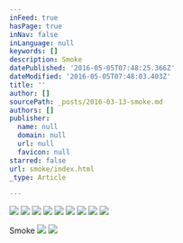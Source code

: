 ```yaml
---
inFeed: true
hasPage: true
inNav: false
inLanguage: null
keywords: []
description: Smoke
datePublished: '2016-05-05T07:48:25.366Z'
dateModified: '2016-05-05T07:48:03.403Z'
title: ''
author: []
sourcePath: _posts/2016-03-13-smoke.md
authors: []
publisher:
  name: null
  domain: null
  url: null
  favicon: null
starred: false
url: smoke/index.html
_type: Article

---
```

![](https://the-grid-user-content.s3-us-west-2.amazonaws.com/0dcc067f-9da7-4f2f-9a4e-b7ab7fc075c0.jpg)
![](https://the-grid-user-content.s3-us-west-2.amazonaws.com/89e67eeb-8805-4fd0-bfa1-5c6dbc30ad97.jpg)
![](https://the-grid-user-content.s3-us-west-2.amazonaws.com/e8677fcf-32e1-4369-9853-7acd6ef390d2.jpg)
![](https://the-grid-user-content.s3-us-west-2.amazonaws.com/21688783-7ac6-4bfc-844d-804e33de35d4.jpg)
![](https://the-grid-user-content.s3-us-west-2.amazonaws.com/bf3e9637-f0f6-4e84-b4c3-aadd43011a3c.jpg)
![](https://the-grid-user-content.s3-us-west-2.amazonaws.com/3ca1a73c-031c-4fd1-b39d-de9982744b16.jpg)
![](https://the-grid-user-content.s3-us-west-2.amazonaws.com/66ba3a63-1163-483a-9399-5b6ab93aa511.jpg)
![](https://the-grid-user-content.s3-us-west-2.amazonaws.com/7b0ae2fa-59aa-4d6d-a0d3-420f3dc88e55.jpg)
![](https://the-grid-user-content.s3-us-west-2.amazonaws.com/0561543a-f2c2-4f01-a6be-3db39562a3bd.jpg)

Smoke
![](https://the-grid-user-content.s3-us-west-2.amazonaws.com/a4685455-ec39-40df-8ce9-90c35808ef1c.jpg)
![](https://the-grid-user-content.s3-us-west-2.amazonaws.com/cd5a045e-ff8f-4aa9-b058-c636f8de0cc5.jpg)
